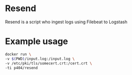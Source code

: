 # Resend
Resend is a script who ingest logs using Filebeat to Logstash 

# Example usage
```bash
docker run \
-v $(PWD)/input.log:/input.log \
-v /etc/pki/tls/somecert.crt:/cert.crt \
-ti p404/resend
```

